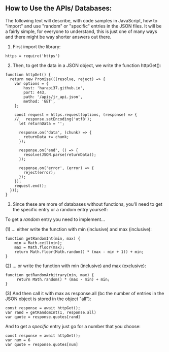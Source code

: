 ## How to Use the APIs/ Databases:

The following text will describe, with code samples in JavaScript, how to "import" and use "random" or "specific" entries in the JSON files.
It will be a fairly simple, for everyone to understand, this is just one of many ways and there might be way shorter answers out there.

1. First import the library:

```
https = require('https')
```

2. Then, to get the data in a JSON object, we write the function httpGet():

```
function httpGet() {
  return new Promise(((resolve, reject) => {
    var options = {
        host: 'harapi37.github.io',
        port: 443,
        path: '/apis/jr_api.json',
        method: 'GET',
    };
    
    const request = https.request(options, (response) => {
    //   response.setEncoding('utf8');
      let returnData = '';

      response.on('data', (chunk) => {
        returnData += chunk;
      });

      response.on('end', () => {
        resolve(JSON.parse(returnData));
      });

      response.on('error', (error) => {
        reject(error);
      });
    });
    request.end();
  }));
}
```

3. Since these are more of databases without functions, you'll need to get the specific entry or a random entry yourself:

To get a _random_ entry you need to implement... 

(1) ... either write the function with min (inclusive) and max (inclusive):

```
function getRandomInt(min, max) {
    min = Math.ceil(min);
    max = Math.floor(max);
    return Math.floor(Math.random() * (max - min + 1)) + min;
}
```

(2) ... or write the function with min (inclusive) and max (exclusive):

```
function getRandomArbitrary(min, max) {
     return Math.random() * (max - min) + min;
}
```

(3) And then call it with max as response.all (bc the number of entries in the JSON object is stored in the object "all"):

```
const response = await httpGet();
var rand = getRandomInt(1, response.all)
var quote = response.quotes[rand]
```

And to get a _specific_ entry just go for a number that you choose:
```
const response = await httpGet();
var num = 6
var quote = response.quotes[num]
```
